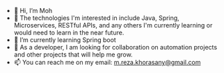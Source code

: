 - 👋 Hi, I’m Moh
- 👀 The technologies I'm interested in include Java, Spring, Microservices, RESTful APIs, and any others I'm currently learning or would need to learn in the near future.
- 🌱 I’m currently learning Spring boot
- 💞️ As a developer, I am looking for collaboration on automation projects and other projects that will help me grow.
- 📫 You can reach me on my email: m.reza.khorasany@gmail.com

